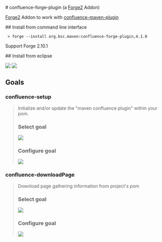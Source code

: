 
# confluence-forge-plugin (a [Forge2](http://forge.jboss.org/) Addon)

[Forge2](http://forge.jboss.org/) Addon to work with [confluence-maven-plugin](https://code.google.com/p/maven-confluence-plugin/)

## Install from command line interface

`` > forge --install org.bsc.maven:confluence-forge-plugin,4.1.0``

Support Forge 2.10.1

## Install from eclipse

<img src="https://raw.github.com/bsorrentino/maven-confluence-reporting-plugin/v4/confluence-forge-plugin/src/site/install-addon-1.png">
<img src="https://raw.github.com/bsorrentino/maven-confluence-reporting-plugin/v4/confluence-forge-plugin/src/site/install-addon-2.png">

## Goals

### confluence-setup

> Initialize and/or update the "maven confluence plugin" within your pom.
>
> ### Select goal
>
> <img src="https://raw.github.com/bsorrentino/maven-confluence-reporting-plugin/v4/confluence-forge-plugin/src/site/install-addon-3.png">
>
> ### Configure goal
>
> <img src="https://raw.github.com/bsorrentino/maven-confluence-reporting-plugin/v4/confluence-forge-plugin/src/site/install-addon-5.png">



### confluence-downloadPage

> Download page gathering information from project's pom
>
> ### Select goal
>
> <img src="https://raw.github.com/bsorrentino/maven-confluence-reporting-plugin/v4/confluence-forge-plugin/src/site/install-addon-4.png">
>
>
> ### Configure goal
>
> <img src="https://raw.github.com/bsorrentino/maven-confluence-reporting-plugin/v4/confluence-forge-plugin/src/site/install-addon-6.png">
